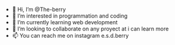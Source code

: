 - 👋 Hi, I’m @The-berry
- 👀 I’m interested in programmation and coding
- 🌱 I’m currently learning web development
- 💞️ I’m looking to collaborate on any proyect at i can learn more
- 📫 You can reach me on instagram e.s.d.berry

<!---
The-berry/The-berry is a ✨ special ✨ repository because its `README.md` (this file) appears on your GitHub profile.
You can click the Preview link to take a look at your changes.
--->
